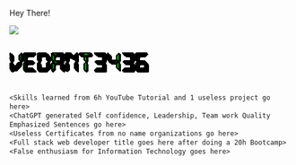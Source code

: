 
<!--
**vedant3436/vedant3436** is a ✨ _special_ ✨ repository because its `README.md` (this file) appears on your GitHub profile.

Here are some ideas to get you started:

- 🔭 I’m currently working on ...
- 🌱 I’m currently learning ...
- 👯 I’m looking to collaborate on ...
- 🤔 I’m looking for help with ...
- 💬 Ask me about ...
- 📫 How to reach me: ...
- 😄 Pronouns: ...
- ⚡ Fun fact: ...
-->
Hey There!

![](https://komarev.com/ghpvc/?username=vedant3436&color=blueviolet&style=for-the-badge&label=Visitors)
##
![](https://github.com/vedant3436/vedant3436/blob/main/un.gif)
##
```
<Skills learned from 6h YouTube Tutorial and 1 useless project go here>
<ChatGPT generated Self confidence, Leadership, Team work Quality Emphasized Sentences go here>
<Useless Certificates from no name organizations go here>
<Full stack web developer title goes here after doing a 20h Bootcamp>
<False enthusiasm for Information Technology goes here>
```
##
